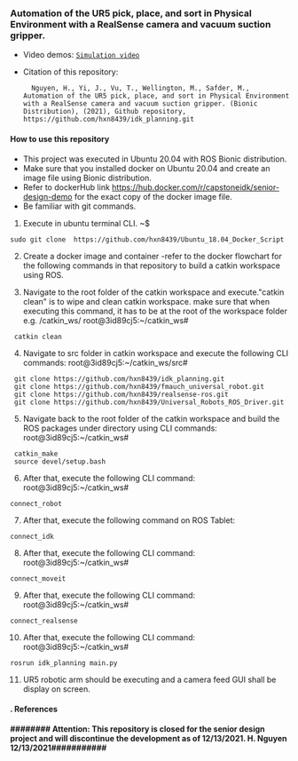 ### Automation of the UR5 pick, place, and sort in Physical Environment with a RealSense camera and vacuum suction gripper. 

- Video demos:
  [`Simulation video`]()

- Citation of this repository: 
  ```
    Nguyen, H., Yi, J., Vu, T., Wellington, M., Safder, M., Automation of the UR5 pick, place, and sort in Physical Environment with a RealSense camera and vacuum suction gripper. (Bionic Distribution), (2021), Github repository, https://github.com/hxn8439/idk_planning.git
  ```
#### How to use this repository
- This project was executed in Ubuntu 20.04 with ROS Bionic distribution.
- Make sure that you installed docker on Ubuntu 20.04 and create an image file using Bionic distribution. 
- Refer to dockerHub link https://hub.docker.com/r/capstoneidk/senior-design-demo for the exact copy of the docker image file. 
- Be familiar with git commands. 

1. Execute in ubuntu terminal CLI.
~$ 
```
sudo git clone  https://github.com/hxn8439/Ubuntu_18.04_Docker_Script
```

2. Create a docker image and container -refer to the docker flowchart for the following commands in that repository to build a catkin workspace using ROS.

3. Navigate to the root folder of the catkin workspace and execute."catkin clean" is to wipe and clean catkin workspace. make sure that when executing this command, it has to be at the root of the workspace folder e.g. /catkin_ws/ 
root@3id89cj5:~/catkin_ws#
```
 catkin clean
```

4. Navigate to src folder in catkin workspace and execute the following CLI commands:
root@3id89cj5:~/catkin_ws/src#
 ```
  git clone https://github.com/hxn8439/idk_planning.git 
  git clone https://github.com/hxn8439/fmauch_universal_robot.git
  git clone https://github.com/hxn8439/realsense-ros.git
  git clone https://github.com/hxn8439/Universal_Robots_ROS_Driver.git
 ```
 5. Navigate back to the root folder of the catkin workspace and build the ROS packages under directory using CLI commands:
root@3id89cj5:~/catkin_ws#
  ```
   catkin_make
   source devel/setup.bash  
  ```
 6. After that, execute the following CLI command:
root@3id89cj5:~/catkin_ws#
  ```
  connect_robot
  ``` 
  
  7. After that, execute the following command on ROS Tablet:
  ```
  connect_idk
  ``` 
  8. After that, execute the following CLI command:
root@3id89cj5:~/catkin_ws#
  ```
  connect_moveit
  ``` 
   9. After that, execute the following CLI command:
root@3id89cj5:~/catkin_ws#
  ```
  connect_realsense
  ``` 
   10. After that, execute the following CLI command:
root@3id89cj5:~/catkin_ws#
  ```
  rosrun idk_planning main.py
  ``` 
   11. UR5 robotic arm should be executing and a camera feed GUI shall be display on screen.
   
#### . References 

__######## Attention: This repository is closed for the senior design project and will discontinue the development as of 12/13/2021. H. Nguyen 12/13/2021###########__
